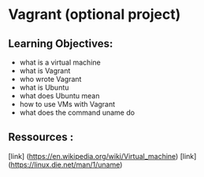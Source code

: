# Vagrant (optional project)

## Learning Objectives:

* what is a virtual machine
* what is Vagrant
* who wrote Vagrant
* what is Ubuntu
* what does Ubuntu mean
* how to use VMs with Vagrant
* what does the command uname do

## Ressources :

[link] (https://en.wikipedia.org/wiki/Virtual_machine)
[link] (https://linux.die.net/man/1/uname)

